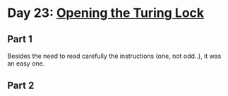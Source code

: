 # Day 23: [Opening the Turing Lock](https://adventofcode.com/2015/day/23)

## Part 1

Besides the need to read carefully the instructions (one, not odd..), it was an easy one.

## Part 2

